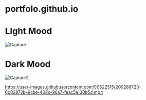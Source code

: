 # portfolo.github.io

# LIght Mood 
![Capture](https://user-images.githubusercontent.com/90522515/209287643-459bf775-61ea-4c06-97ff-54aa7081ee73.JPG)
# Dark Mood
![Capture2](https://user-images.githubusercontent.com/90522515/209287681-55c5b380-db55-4e97-8db2-8f8949a53f1b.JPG)




https://user-images.githubusercontent.com/90522515/209286723-6c83872b-9cbe-402c-96a7-feac5e130b5d.mp4

